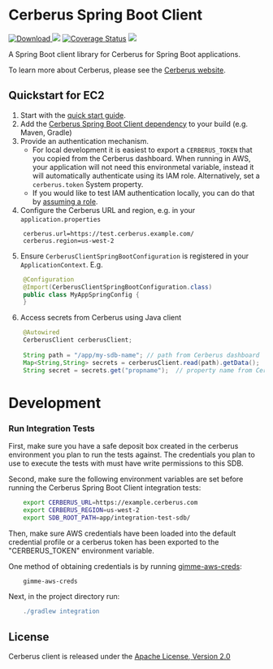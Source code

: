 # Cerberus Spring Boot Client

[ ![Download](https://api.bintray.com/packages/nike/maven/cerberus-spring-boot-client/images/download.svg) ](https://bintray.com/nike/maven/cerberus-spring-boot-client/_latestVersion)
[![][travis img]][travis]
[![Coverage Status](https://coveralls.io/repos/github/Nike-Inc/cerberus-spring-boot-client/badge.svg?branch=master)](https://coveralls.io/github/Nike-Inc/cerberus-spring-boot-client)
[![][license img]][license]

A Spring Boot client library for Cerberus for Spring Boot applications.

To learn more about Cerberus, please see the [Cerberus website](http://engineering.nike.com/cerberus/).

## Quickstart for EC2

1. Start with the [quick start guide](http://engineering.nike.com/cerberus/docs/user-guide/quick-start).
2. Add the [Cerberus Spring Boot Client dependency](https://bintray.com/nike/maven/cerberus-spring-boot-client) to your build (e.g. Maven, Gradle)
3. Provide an authentication mechanism.
   - For local development it is easiest to export a `CERBERUS_TOKEN` that you copied from the Cerberus dashboard.
     When running in AWS, your application will not need this environmetal variable, instead it will automatically 
     authenticate using its IAM role. Alternatively, set a `cerberus.token` System property.
   - If you would like to test IAM authentication locally, you can do that by [assuming a role](http://docs.aws.amazon.com/cli/latest/userguide/cli-roles.html).
4. Configure the Cerberus URL and region, e.g. in your `application.properties`
```
    cerberus.url=https://test.cerberus.example.com/
    cerberus.region=us-west-2
```
5. Ensure `CerberusClientSpringBootConfiguration` is registered in your `ApplicationContext`. E.g.
```java
    @Configuration
    @Import(CerberusClientSpringBootConfiguration.class)
    public class MyAppSpringConfig {
    }
```
6. Access secrets from Cerberus using Java client
``` java
    @Autowired
    CerberusClient cerberusClient;
    
    String path = "/app/my-sdb-name"; // path from Cerberus dashboard
    Map<String,String> secrets = cerberusClient.read(path).getData();
    String secret = secrets.get("propname");  // property name from Cerberus dashboard
```

# Development

### Run Integration Tests
First, make sure you have a safe deposit box created in the cerberus environment you plan to run the tests against.
The credentials you plan to use to execute the tests with must have write permissions to this SDB. 

Second, make sure the following environment variables are set before running the Cerberus Spring Boot Client integration tests:

``` bash
    export CERBERUS_URL=https://example.cerberus.com
    export CERBERUS_REGION=us-west-2
    export SDB_ROOT_PATH=app/integration-test-sdb/
```

Then, make sure AWS credentials have been loaded into the default credential profile or a cerberus token has been exported
to the "CERBERUS_TOKEN" environment variable. 

One method of obtaining credentials is by running [gimme-aws-creds](https://github.com/Nike-Inc/gimme-aws-creds):

```bash
    gimme-aws-creds
```

Next, in the project directory run:
```gradle
    ./gradlew integration
```

<a name="license"></a>
## License

Cerberus client is released under the [Apache License, Version 2.0](http://www.apache.org/licenses/LICENSE-2.0)

[travis]:https://travis-ci.org/Nike-Inc/cerberus-spring-boot-client
[travis img]:https://api.travis-ci.org/Nike-Inc/cerberus-spring-boot-client.svg?branch=master

[license]:LICENSE.txt
[license img]:https://img.shields.io/badge/License-Apache%202-blue.svg
